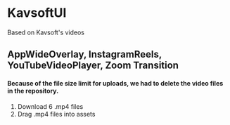 # KavsoftUI
Based on Kavsoft's videos

## AppWideOverlay, InstagramReels, YouTubeVideoPlayer, Zoom Transition
#### Because of the file size limit for uploads, we had to delete the video files in the repository.
1. Download 6 .mp4 files
2. Drag .mp4 files into assets
